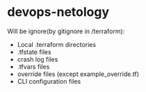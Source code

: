 # devops-netology

Will be ignore(by gitignore in /terraform):
- Local .terraform directories
- .tfstate files
- crash log files
- .tfvars files
- override files (except example_override.tf)
- CLI configuration files
